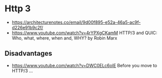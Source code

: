 # Http 3

- https://architecturenotes.co/email/9d00f895-e52a-46a5-ac9f-d226e91b9c2f/
- https://www.youtube.com/watch?v=4rYPXgCKamM  HTTP/3 and QUIC: Who, what, where, when and, WHY? by Robin Marx 

## Disadvantages

- https://www.youtube.com/watch?v=DWC0ELc6oIE  Before you move to HTTP/3 ... 
